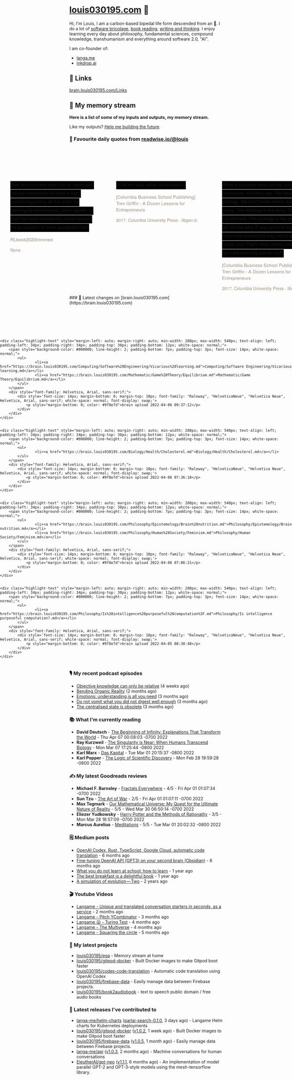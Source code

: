 
# [louis030195.com](https://louis030195.com) 🤔

Hi, I'm Louis, I am a carbon-based bipedal life form descended from an 🐒. I do a lot of [software bricolage](https://github.com/louis030195),
[book reading](https://www.goodreads.com/user/show/103091881-louis-beaumont),
[writing and thinking](https://brain.louis030195.com).
I enjoy learning every day about philosophy, fundamental sciences, compound knowledge, transhumanism and everything around software 2.0, "AI".

I am co-founder of:
- [langa.me](https://langa.me)
- [inkdrop.ai](https://inkdrop.ai)


<link href="https://assets.calendly.com/assets/external/widget.css" rel="stylesheet">
<script src="https://assets.calendly.com/assets/external/widget.js" type="text/javascript" async></script>
<script type="text/javascript">window.onload = function() { Calendly.initBadgeWidget({ url: 'https://calendly.com/louis030195/15min', text: 'Schedule time with me', color: '#90a959', textColor: '#000000', branding: true }); }</script>


## 🔗 Links

[brain.louis030195.com/Links](https://brain.louis030195.com/Links)

## 🌊 My memory stream

**Here is a list of some of my inputs and outputs, my memory stream.**

Like my outputs? [Help me building the future](https://www.linkedin.com/in/louis030195/).

### 👋 Favourite daily quotes from [readwise.io/@louis](https://readwise.io/@louis)
<div class="some-highlights" style="display: flex;
  margin-left: -50vw;
  left: 50%;
  overflow-x: scroll;
  width: 100vw;
  position: relative; margin-top: 6rem;">
<div class="highlight-text" style="margin-left: auto; margin-right: auto; min-width: 280px; max-width: 540px; text-align: left; padding-left: 34px; padding-right: 34px; padding-top: 30px; padding-bottom: 12px; white-space: normal;">
<span style="background-color: #000000; line-height: 2; padding-bottom: 7px; padding-top: 3px; font-size: 14px; white-space: normal;">
          How do you make sure that an agent gets enough experience to learn a high-performing policy, all the while not harming its environment, other agents, or itself (or more realistically, while keeping the probability of harm acceptably low)
        </span>
<div style="font-family: Helvetica, Arial, sans-serif;">
<div style='font-size: 14px; margin-bottom: 0; margin-top: 10px; font-family: "Raleway", "HelveticaNeue", "Helvetica Neue", Helvetica, Arial, sans-serif; white-space: normal; font-display: swap;'>
<p style="margin-bottom: 0; font-size: 15px; margin-bottom: 2px; color: #9f8e7d">RLbook2020trimmed</p>
<p style="margin-bottom: 0; color: #9f8e7d">None</p>
</div>
</div>
</div>
<div class="highlight-text" style="margin-left: auto; margin-right: auto; min-width: 280px; max-width: 540px; text-align: left; padding-left: 34px; padding-right: 34px; padding-top: 30px; padding-bottom: 12px; white-space: normal;">
<span style="background-color: #000000; line-height: 2; padding-bottom: 7px; padding-top: 3px; font-size: 14px; white-space: normal;">
          What are your unfair advantages?”
        </span>
<div style="font-family: Helvetica, Arial, sans-serif;">
<div style='font-size: 14px; margin-bottom: 0; margin-top: 10px; font-family: "Raleway", "HelveticaNeue", "Helvetica Neue", Helvetica, Arial, sans-serif; white-space: normal; font-display: swap;'>
<p style="margin-bottom: 0; font-size: 15px; margin-bottom: 2px; color: #9f8e7d">[Columbia Business School Publishing] Tren Griffin - A Dozen Lessons for Entrepreneurs</p>
<p style="margin-bottom: 0; color: #9f8e7d">2017, Columbia University Press - libgen.lc</p>
</div>
</div>
</div>
<div class="highlight-text" style="margin-left: auto; margin-right: auto; min-width: 280px; max-width: 540px; text-align: left; padding-left: 34px; padding-right: 34px; padding-top: 30px; padding-bottom: 12px; white-space: normal;">
<span style="background-color: #000000; line-height: 2; padding-bottom: 7px; padding-top: 3px; font-size: 14px; white-space: normal;">
          When a company goes astray, you talk to employees, and they say, ‘We have no strategy. We don’t know where we’re going.’ The strategy is the story. They’re not different. The strategy is the story you tell. It’s the why. If you can’t tell that in a massively compelling way, who’s going to follow you? That’s what makes people get up in the morning and do stuff.
        </span>
<div style="font-family: Helvetica, Arial, sans-serif;">
<div style='font-size: 14px; margin-bottom: 0; margin-top: 10px; font-family: "Raleway", "HelveticaNeue", "Helvetica Neue", Helvetica, Arial, sans-serif; white-space: normal; font-display: swap;'>
<p style="margin-bottom: 0; font-size: 15px; margin-bottom: 2px; color: #9f8e7d">[Columbia Business School Publishing] Tren Griffin - A Dozen Lessons for Entrepreneurs</p>
<p style="margin-bottom: 0; color: #9f8e7d">2017, Columbia University Press - libgen.lc</p>
</div>
</div>
</div>
</div>
### 🧠 Latest changes on [brain.louis030195.com](https://brain.louis030195.com)
<div class="some-highlights" style="display: flex;
    margin-left: -50vw;
    left: 50%;
    overflow-x: scroll;
    width: 100vw;
    position: relative; margin-top: 6rem;">
    
    <div class="highlight-text" style="margin-left: auto; margin-right: auto; min-width: 280px; max-width: 540px; text-align: left; padding-left: 34px; padding-right: 34px; padding-top: 30px; padding-bottom: 12px; white-space: normal;">
        <span style="background-color: #000000; line-height: 2; padding-bottom: 7px; padding-top: 3px; font-size: 14px; white-space: normal;">
            <ul>
                    <li><a href="https://brain.louis030195.com/Computing/Software%20Engineering/Vicarious%20learning.md">Computing/Software Engineering/Vicarious learning.md</a></li>
                    <li><a href="https://brain.louis030195.com/Mathematic/Game%20Theory/Equilibrium.md">Mathematic/Game Theory/Equilibrium.md</a></li>
            </ul>
        </span>
        <div style="font-family: Helvetica, Arial, sans-serif;">
            <div style='font-size: 14px; margin-bottom: 0; margin-top: 10px; font-family: "Raleway", "HelveticaNeue", "Helvetica Neue", Helvetica, Arial, sans-serif; white-space: normal; font-display: swap;'>
                <p style="margin-bottom: 0; color: #9f8e7d">brain upload 2022-04-06 09:37:12</p>
            </div>
        </div>
    </div>
    

    <div class="highlight-text" style="margin-left: auto; margin-right: auto; min-width: 280px; max-width: 540px; text-align: left; padding-left: 34px; padding-right: 34px; padding-top: 30px; padding-bottom: 12px; white-space: normal;">
        <span style="background-color: #000000; line-height: 2; padding-bottom: 7px; padding-top: 3px; font-size: 14px; white-space: normal;">
            <ul>
                    <li><a href="https://brain.louis030195.com/Biology/Health/Cholesterol.md">Biology/Health/Cholesterol.md</a></li>
            </ul>
        </span>
        <div style="font-family: Helvetica, Arial, sans-serif;">
            <div style='font-size: 14px; margin-bottom: 0; margin-top: 10px; font-family: "Raleway", "HelveticaNeue", "Helvetica Neue", Helvetica, Arial, sans-serif; white-space: normal; font-display: swap;'>
                <p style="margin-bottom: 0; color: #9f8e7d">brain upload 2022-04-06 07:36:18</p>
            </div>
        </div>
    </div>
    

    <div class="highlight-text" style="margin-left: auto; margin-right: auto; min-width: 280px; max-width: 540px; text-align: left; padding-left: 34px; padding-right: 34px; padding-top: 30px; padding-bottom: 12px; white-space: normal;">
        <span style="background-color: #000000; line-height: 2; padding-bottom: 7px; padding-top: 3px; font-size: 14px; white-space: normal;">
            <ul>
                    <li><a href="https://brain.louis030195.com/Philosophy/Epistemology/Brain%20nutrition.md">Philosophy/Epistemology/Brain nutrition.md</a></li>
                    <li><a href="https://brain.louis030195.com/Philosophy/Human%20Society/Feminism.md">Philosophy/Human Society/Feminism.md</a></li>
            </ul>
        </span>
        <div style="font-family: Helvetica, Arial, sans-serif;">
            <div style='font-size: 14px; margin-bottom: 0; margin-top: 10px; font-family: "Raleway", "HelveticaNeue", "Helvetica Neue", Helvetica, Arial, sans-serif; white-space: normal; font-display: swap;'>
                <p style="margin-bottom: 0; color: #9f8e7d">brain upload 2022-04-06 07:06:21</p>
            </div>
        </div>
    </div>
    

    <div class="highlight-text" style="margin-left: auto; margin-right: auto; min-width: 280px; max-width: 540px; text-align: left; padding-left: 34px; padding-right: 34px; padding-top: 30px; padding-bottom: 12px; white-space: normal;">
        <span style="background-color: #000000; line-height: 2; padding-bottom: 7px; padding-top: 3px; font-size: 14px; white-space: normal;">
            <ul>
                    <li><a href="https://brain.louis030195.com/Philosophy/Is%20intelligence%20purposeful%20computation%3F.md">Philosophy/Is intelligence purposeful computation?.md</a></li>
            </ul>
        </span>
        <div style="font-family: Helvetica, Arial, sans-serif;">
            <div style='font-size: 14px; margin-bottom: 0; margin-top: 10px; font-family: "Raleway", "HelveticaNeue", "Helvetica Neue", Helvetica, Arial, sans-serif; white-space: normal; font-display: swap;'>
                <p style="margin-bottom: 0; color: #9f8e7d">brain upload 2022-04-05 08:38:48</p>
            </div>
        </div>
    </div>
    
</div>

### 🎙 My recent podcast episodes

- [Objective knowledge can only be relative](https://anchor.fm/louis030195/episodes/Objective-knowledge-can-only-be-relative-e1fgtmb) (4 weeks ago)
- [Bending Organic Reality](https://anchor.fm/louis030195/episodes/Bending-Organic-Reality-e1cpbm5) (2 months ago)
- [Emotions: understanding is all you need](https://anchor.fm/louis030195/episodes/Emotions-understanding-is-all-you-need-e1ccpet) (3 months ago)
- [Do not vomit what you did not digest well enough](https://anchor.fm/louis030195/episodes/Do-not-vomit-what-you-did-not-digest-well-enough-e1bhq3u) (3 months ago)
- [The centralised state is obsolete](https://anchor.fm/louis030195/episodes/The-centralised-state-is-obsolete-e1bh4n0) (3 months ago)


### 📚 What I'm currently reading

-   **David Deutsch**  - [The Beginning of Infinity: Explanations That Transform the World](https://www.goodreads.com/book/show/10483171-the-beginning-of-infinity) - Thu Apr 07 00:08:03 -0700 2022
-   **Ray Kurzweil**  - [The Singularity is Near: When Humans Transcend Biology](https://www.goodreads.com/book/show/83518.The_Singularity_is_Near) - Mon Mar 07 17:25:44 -0800 2022
-   **Karl Marx**  - [Das Kapital](https://www.goodreads.com/book/show/238953.Das_Kapital) - Tue Mar 01 20:15:37 -0800 2022
-   **Karl Popper**  - [The Logic of Scientific Discovery](https://www.goodreads.com/book/show/61550.The_Logic_of_Scientific_Discovery) - Mon Feb 28 19:59:28 -0800 2022

### ✍ My latest Goodreads reviews

-   **Michael F. Barnsley**  - [Fractals Everywhere](https://www.goodreads.com/book/show/558070.Fractals_Everywhere) - 4/5 - Fri Apr 01 01:07:34 -0700 2022
-   **Sun Tzu**  - [The Art of War](https://www.goodreads.com/book/show/10534.The_Art_of_War) - 2/5 - Fri Apr 01 01:07:11 -0700 2022
-   **Max  Tegmark**  - [Our Mathematical Universe: My Quest for the Ultimate Nature of Reality](https://www.goodreads.com/book/show/19395553-our-mathematical-universe) - 5/5 - Wed Mar 30 06:50:14 -0700 2022
-   **Eliezer Yudkowsky**  - [Harry Potter and the Methods of Rationality](https://www.goodreads.com/book/show/10016013-harry-potter-and-the-methods-of-rationality) - 3/5 - Mon Mar 28 16:57:09 -0700 2022
-   **Marcus Aurelius**  - [Meditations](https://www.goodreads.com/book/show/30659.Meditations) - 5/5 - Tue Mar 01 20:02:32 -0800 2022


### 🗒 Medium posts

- [OpenAI Codex, Rust, TypeScript, Google Cloud, automatic code translation](https://louis030195.medium.com/openai-codex-rust-typescript-google-cloud-automatic-code-translation-8ed723ac1bc3?source=rss-f1c331c9f256------2) - 6 months ago
- [Fine-tuning OpenAI API (GPT3) on your second brain (Obsidian)](https://louis030195.medium.com/fine-tuning-openai-api-gpt3-on-your-second-brain-obsidian-b082afaaeba7?source=rss-f1c331c9f256------2) - 8 months ago
- [What you do not learn at school: how to learn](https://louis030195.medium.com/what-you-do-not-learn-at-school-how-to-learn-d6809922cac?source=rss-f1c331c9f256------2) - 1 year ago
- [The best breakfast is a delightful book](https://louis030195.medium.com/the-best-breakfast-is-a-delightful-book-fa7f6962b202?source=rss-f1c331c9f256------2) - 1 year ago
- [A simulation of evolution — Two](https://louis030195.medium.com/a-simulation-of-evolution-two-b26664d159a5?source=rss-f1c331c9f256------2) - 2 years ago

### 🎬 Youtube Videos

- [Langame - Unique and translated conversation starters in seconds, as a service](https://www.youtube.com/watch?v=tcdt1UCF1wA) - 2 months ago
- [Langame - Pitch YCombinator](https://www.youtube.com/watch?v=Zjz7WfH_KOk) - 3 months ago
- [Langame 😛  - Turing Test](https://www.youtube.com/watch?v=dHykGp8G8g8) - 4 months ago
- [Langame - The Multiverse](https://www.youtube.com/watch?v=G85GFQDWR_o) - 4 months ago
- [Langame - Squaring the circle](https://www.youtube.com/watch?v=rzfxgOy4x3c) - 5 months ago

### 🌱 My latest projects

- [louis030195/ega](https://github.com/louis030195/ega) - Memory stream at home
- [louis030195/gitpod-docker](https://github.com/louis030195/gitpod-docker) - Built Docker images to make Gitpod boot faster
- [louis030195/codex-code-translation](https://github.com/louis030195/codex-code-translation) - Automatic code translation using OpenAI Codex
- [louis030195/firebase-data](https://github.com/louis030195/firebase-data) - Easily manage data between Firebase projects.
- [louis030195/book2audiobook](https://github.com/louis030195/book2audiobook) - text to speech public domain / free audio books

### 🔭 Latest releases I've contributed to

- [langa-me/helm-charts](https://github.com/langa-me/helm-charts) ([parlai-search-0.1.0](https://github.com/langa-me/helm-charts/releases/tag/parlai-search-0.1.0), 3 days ago) - Langame Helm charts for Kubernetes deployments
- [louis030195/gitpod-docker](https://github.com/louis030195/gitpod-docker) ([v1.0.2](https://github.com/louis030195/gitpod-docker/releases/tag/v1.0.2), 1 week ago) - Built Docker images to make Gitpod boot faster
- [louis030195/firebase-data](https://github.com/louis030195/firebase-data) ([v1.0.5](https://github.com/louis030195/firebase-data/releases/tag/v1.0.5), 1 month ago) - Easily manage data between Firebase projects.
- [langa-me/api](https://github.com/langa-me/api) ([v1.0.3](https://github.com/langa-me/api/releases/tag/v1.0.3), 2 months ago) - Machine conversations for human conversations
- [EleutherAI/gpt-neo](https://github.com/EleutherAI/gpt-neo) ([v1.1.1](https://github.com/EleutherAI/gpt-neo/releases/tag/v1.1.1), 6 months ago) - An implementation of model parallel GPT-2 and GPT-3-style models using the mesh-tensorflow library.
